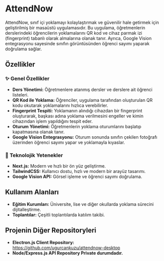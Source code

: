 # AttendNow

AttendNow, sınıf içi yoklamayı kolaylaştırmak ve güvenilir hale getirmek için geliştirilmiş bir masaüstü uygulamasıdır. Bu uygulama, öğretmenlerin derslerindeki öğrencilerin yoklamalarını QR kod ve cihaz parmak izi (fingerprint) tabanlı olarak almalarına olanak tanır. Ayrıca, Google Vision entegrasyonu sayesinde sınıfın görüntüsünden öğrenci sayımı yaparak doğrulama sağlar.

## Özellikler

### ✨ **Genel Özellikler**
- **Ders Yönetimi:** Öğretmenlere atanmış dersler ve derslere ait öğrenci listeleri.
- **QR Kod ile Yoklama:** Öğrenciler, uygulama tarafından oluşturulan QR kodu okutarak yoklamalarını hızlıca verebilirler.
- **Fingerprint Tespiti:** Yoklamanın alındığı cihazdan bir fingerprint oluşturarak, başkası adına yoklama verilmesini engeller ve kimin cihazından işlem yapıldığını tespit eder.
- **Oturum Yönetimi:** Öğretmenlerin yoklama oturumlarını başlatıp kapatmasına olanak tanır.
- **Google Vision Entegrasyonu:** Oturum sonunda sınıfın çekilen fotoğrafı üzerinden öğrenci sayımı yapar ve yoklamayla kıyaslar.

### 🔧 **Teknolojik Yetenekler**
- **Next.js:** Modern ve hızlı bir ön yüz geliştirme.
- **TailwindCSS:** Kullanıcı dostu, hızlı ve modern bir arayüz tasarımı.
- **Google Vision API:** Görsel işleme ve öğrenci sayımı doğrulama.

## Kullanım Alanları
- **Eğitim Kurumları:** Üniversite, lise ve diğer okullarda yoklama sürecini dijitalleştirme.
- **Toplantılar:** Çeşitli toplantılarda katılım takibi.

## Projenin Diğer Repositoryleri
- **Electron.js Client Repository:** https://github.com/ugurcankuzu/attendnow-desktop
- **Node/Express.js API Repository Private durumdadır.**

